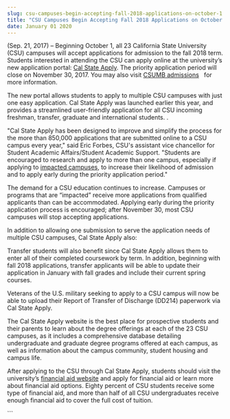 ```yaml
---
slug: csu-campuses-begin-accepting-fall-2018-applications-on-october-1
title: "CSU Campuses Begin Accepting Fall 2018 Applications on October 1"
date: January 01 2020
---
```


 
<p>
  (Sep. 21, 2017) – Beginning October 1, all 23 California State University
  (CSU) campuses will accept applications for admission to the fall 2018 term.
  Students interested in attending the CSU can apply online at the university’s
  new application portal:
  <a href="https://www2.calstate.edu/apply">Cal State Apply</a>. The priority
  application period will close on November 30, 2017. You may also visit
  <a href="https://csumb.edu/admissions">CSUMB admissions</a> &nbsp; for more
  information.
</p>
<p>
  The new portal allows students to apply to multiple CSU campuses with just one
  easy application. Cal State Apply was launched earlier this year, and provides
  a streamlined user-friendly application for all CSU incoming freshman,
  transfer, graduate and international students. .
</p>
<p>
  "Cal State Apply has been designed to improve and simplify the process for the
  more than 850,000 applications that are submitted online to a CSU campus every
  year," said Eric Forbes, CSU's assistant vice chancellor for Student Academic
  Affairs/Student Academic Support. "Students are encouraged to research and
  apply to more than one campus, especially if applying to
  <a href="https://www2.calstate.edu/attend/impaction-at-the-csu"
    >impacted campuses</a
  >, to increase their likelihood of admission and to apply early during the
  priority application period."
</p>
<p>
  The demand for a CSU education continues to increase. Campuses or programs
  that are “impacted” receive more applications from qualified applicants than
  can be accommodated. Applying early during the priority application process is
  encouraged; after November 30, most CSU campuses will stop accepting
  applications.
</p>
<p>
  In addition to allowing one submission to serve the application needs of
  multiple CSU campuses, Cal State Apply also:
</p>
<p>
  Transfer students will also benefit since Cal State Apply allows them to enter
  all of their completed coursework by term. In addition, beginning with fall
  2018 applications, transfer applicants will be able to update their
  application in January with fall grades and include their current spring
  courses.
</p>
<p>
  Veterans of the U.S. military seeking to apply to a CSU campus will now be
  able to upload their Report of Transfer of Discharge (DD214) paperwork via Cal
  State Apply.
</p>
<p>
  The Cal State Apply website is the best place for prospective students and
  their parents to learn about the degree offerings at each of the 23 CSU
  campuses, as it includes a comprehensive database detailing undergraduate and
  graduate degree programs offered at each campus, as well as information about
  the campus community, student housing and campus life.
</p>
<p>
  After applying to the CSU through Cal State Apply, students should visit the
  university’s
  <a
    href="https://www2.calstate.edu/attend/paying-for-college/financial-aid/pages/default.aspx"
    >financial aid website</a
  >
  and apply for financial aid or learn more about financial aid options. Eighty
  percent of CSU students receive some type of financial aid, and more than half
  of all CSU undergraduates receive enough financial aid to cover the full cost
  of tuition.
</p>
```
